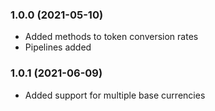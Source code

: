 ### 1.0.0 (2021-05-10)

* Added methods to token conversion rates
* Pipelines added

### 1.0.1 (2021-06-09)

* Added support for multiple base currencies